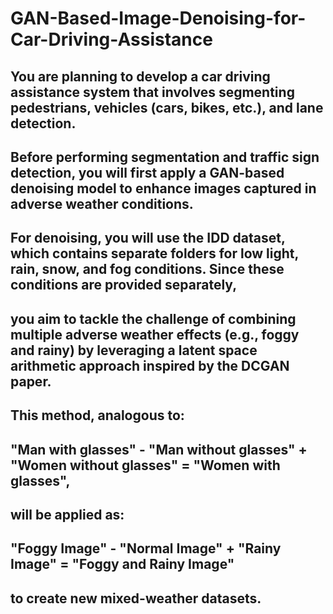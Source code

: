 # GAN-Based-Image-Denoising-for-Car-Driving-Assistance

## You are planning to develop a car driving assistance system that involves segmenting pedestrians, vehicles (cars, bikes, etc.), and lane detection. 
## Before performing segmentation and traffic sign detection, you will first apply a GAN-based denoising model to enhance images captured in adverse weather conditions.
## For denoising, you will use the IDD dataset, which contains separate folders for low light, rain, snow, and fog conditions. Since these conditions are provided separately, 
## you aim to tackle the challenge of combining multiple adverse weather effects (e.g., foggy and rainy) by leveraging a latent space arithmetic approach inspired by the DCGAN paper. 

## This method, analogous to:
## "Man with glasses" - "Man without glasses" + "Women without glasses" = "Women with glasses",
## will be applied as:
## "Foggy Image" - "Normal Image" + "Rainy Image" = "Foggy and Rainy Image"
## to create new mixed-weather datasets.
